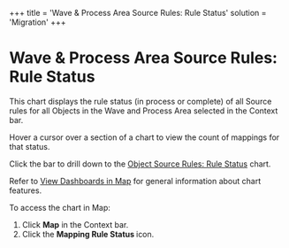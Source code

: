 +++
title = 'Wave & Process Area Source Rules: Rule Status'
solution = 'Migration'
+++

# Wave & Process Area Source Rules: Rule Status

This chart displays the rule status (in process or complete) of all
Source rules for all Objects in the Wave and Process Area selected in
the Context bar.

Hover a cursor over a section of a chart to view the count of mappings
for that status.

Click the bar to drill down to the [Object Source Rules: Rule
Status](Object_Source_Rules_Rule_Status) chart.

Refer to [View Dashboards in Map](View_Dashboards_in_Map) for
general information about chart features.

To access the chart in Map:

1.  Click <span style="font-weight: bold;">Map</span> in the Context
    bar.
2.  Click the <span style="font-weight: bold;">Mapping Rule Status
    </span>icon.
